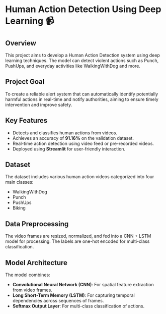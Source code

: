 # Human Action Detection Using Deep Learning 📹

## Overview
This project aims to develop a Human Action Detection system using deep learning techniques. The model can detect violent actions such as Punch, PushUps, and everyday activities like WalkingWithDog and more.

## Project Goal
To create a reliable alert system that can automatically identify potentially harmful actions in real-time and notify authorities, aiming to ensure timely intervention and improve safety.

## Key Features
- Detects and classifies human actions from videos.
- Achieves an accuracy of **91.16%** on the validation dataset.
- Real-time action detection using video feed or pre-recorded videos.
- Deployed using **Streamlit** for user-friendly interaction.

## Dataset
The dataset includes various human action videos categorized into four main classes:
- WalkingWithDog
- Punch
- PushUps
- Biking

## Data Preprocessing
The video frames are resized, normalized, and fed into a CNN + LSTM model for processing. The labels are one-hot encoded for multi-class classification.

## Model Architecture
The model combines:
- **Convolutional Neural Network (CNN)**: For spatial feature extraction from video frames.
- **Long Short-Term Memory (LSTM)**: For capturing temporal dependencies across sequences of frames.
- **Softmax Output Layer**: For multi-class classification of actions.
